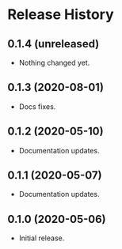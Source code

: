 Release History
===============

0.1.4 (unreleased)
------------------

- Nothing changed yet.


0.1.3 (2020-08-01)
------------------

- Docs fixes.


0.1.2 (2020-05-10)
------------------

- Documentation updates.


0.1.1 (2020-05-07)
------------------

- Documentation updates.


0.1.0 (2020-05-06)
------------------

-   Initial release.


